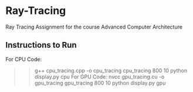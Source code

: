 # Ray-Tracing
Ray Tracing Assignment for the course Advanced Computer Architecture

## Instructions to Run
For CPU Code:
>> g++ cpu_tracing.cpp -o cpu_tracing
>> cpu_tracing 800 10
>> python display.py cpu
For GPU Code:
>> nvcc gpu_tracing.cu -o gpu_tracing
>> gpu_tracing 800 10
>> python display.py gpu
